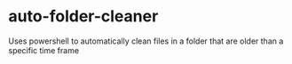 # auto-folder-cleaner
Uses powershell to automatically clean files in a folder that are older than a specific time frame
